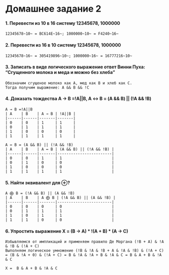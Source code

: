 # Домашнее задание 2
#### 1. Перевести из 10 в 16 систему 12345678, 1000000

    12345678~10~ = BC614E~16~; 1000000~10~ = F4240~16~

#### 2. Перевести из 16 в 10 систему 12345678, 1000000

    12345678~16~ = 305419896~10~; 1000000~16~ = 16777216~10~

#### 3. Записать в виде логического выражение ответ Винни Пуха: “Сгущенного молока и меда и можно без хлеба”

    Обозначим сгущеное молоко как А, мед как В и хлеб как С.
    Тогда получим выражение: A && B && !C

#### 4. Доказать тождества А → В =!A||B, А ↔︎ В = (A && B) || (!A && !B)

    А → В =!A||B
    | A    | B    | А → В | !A||B |
    |------|------|-------|-------|
    | 0    | 0    | 1     | 1     |
    | 0    | 1    | 1     | 1     |
    | 1    | 0    | 0     | 0     |
    | 1    | 1    | 1     | 1     |

    А ↔︎ В = (A && B) || (!A && !B)
    | A    | B    | А ↔︎ В | (A && B) || (!A && !B) |
    |------|------|-------|------------------------|
    | 0    | 0    | 1     | 1                      |
    | 0    | 1    | 0     | 0                      |
    | 1    | 0    | 0     | 0                      |
    | 1    | 1    | 1     | 1                      |

#### 5. Найти эквивалент для  ⊕?

    A ⨁ B = (!A && B) || (A && !B)
    | A    | B    | А ⨁ В | (!A && B) || (A && !B) |
    |------|------|-------|------------------------|
    | 0    | 0    | 0     | 0                      |
    | 0    | 1    | 1     | 1                      |
    | 1    | 0    | 1     | 1                      |
    | 1    | 1    | 0     | 0                      |

#### 6. Упростить выражение X = (B → A) * !(A + B) * (A → C)

    Избывляемся от импликаций и применяем правило Де Моргана (!B + A) & !A & !B & (!A + C)
    Выполняем логическое умножение (!B & !A & !B + A & !A & !B) & (!A + C) = (B & !A + 0) & (!A + C) = B & !A & !A + B & !A & C = B & A + B & !A & C

    X =  B & A + B & !A & C
